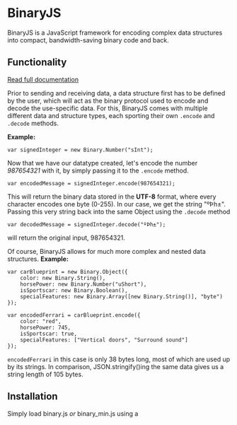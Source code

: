 # BinaryJS
BinaryJS is a JavaScript framework for encoding complex data structures into compact, bandwidth-saving binary code and back.

## Functionality
[Read full documentation](google.com)

Prior to sending and receiving data, a data structure first has to be defined by the user, which will act as the binary protocol used to encode and decode the use-specific data. For this, BinaryJS comes with multiple different data and structure types, each sporting their own `.encode` and `.decode` methods.

**Example:**
```
var signedInteger = new Binary.Number("sInt");
```
Now that we have our datatype created, let's encode the number *987654321* with it, by simply passing it to the `.encode` method.
```
var encodedMessage = signedInteger.encode(987654321);
```
This will return the binary data stored in the **UTF-8** format, where every character encodes one byte (0-255). In our case, we get the string "ºÞh±". Passing this very string back into the same Object using the `.decode` method
```
var decodedMessage = signedInteger.decode("ºÞh±");
```
will return the original input, 987654321.

Of course, BinaryJS allows for much more complex and nested data structures. 
**Example:**
```
var carBlueprint = new Binary.Object({
    color: new Binary.String(),
    horsePower: new Binary.Number("uShort"),
    isSportscar: new Binary.Boolean(),
    specialFeatures: new Binary.Array([new Binary.String()], "byte")
});

var encodedFerrari = carBlueprint.encode({
    color: "red",
    horsePower: 745,
    isSportscar: true,
    specialFeatures: ["Vertical doors", "Surround sound"]
});
```
`encodedFerrari` in this case is only 38 bytes long, most of which are used up by its strings. In comparison, JSON.stringify()ing the same data gives us a string length of 105 bytes.

## Installation
Simply load binary.js *or* binary_min.js using a <script> tag or require it using Node.
